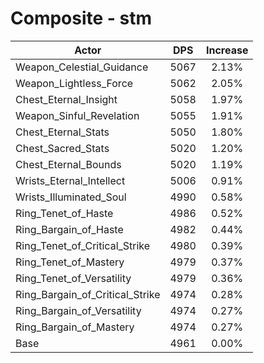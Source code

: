 # Composite - stm
| Actor | DPS | Increase |
|---|:---:|:---:|
|Weapon_Celestial_Guidance|5067|2.13%|
|Weapon_Lightless_Force|5062|2.05%|
|Chest_Eternal_Insight|5058|1.97%|
|Weapon_Sinful_Revelation|5055|1.91%|
|Chest_Eternal_Stats|5050|1.80%|
|Chest_Sacred_Stats|5020|1.20%|
|Chest_Eternal_Bounds|5020|1.19%|
|Wrists_Eternal_Intellect|5006|0.91%|
|Wrists_Illuminated_Soul|4990|0.58%|
|Ring_Tenet_of_Haste|4986|0.52%|
|Ring_Bargain_of_Haste|4982|0.44%|
|Ring_Tenet_of_Critical_Strike|4980|0.39%|
|Ring_Tenet_of_Mastery|4979|0.37%|
|Ring_Tenet_of_Versatility|4979|0.36%|
|Ring_Bargain_of_Critical_Strike|4974|0.28%|
|Ring_Bargain_of_Versatility|4974|0.27%|
|Ring_Bargain_of_Mastery|4974|0.27%|
|Base|4961|0.00%|
